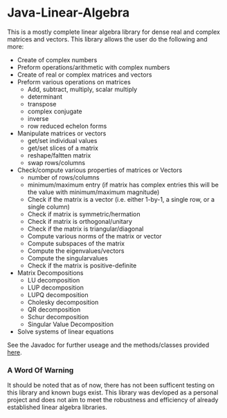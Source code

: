 # Java-Linear-Algebra

This is a mostly complete linear algebra library for dense real and complex matrices and vectors.
This library allows the user do the following and more:

- Create of complex numbers
- Preform operations/arithmetic with complex numbers
- Create of real or complex matrices and vectors
- Preform various operations on matrices
  - Add, subtract, multiply, scalar multiply
  - determinant
  - transpose
  - complex conjugate
  - inverse
  - row reduced echelon forms
- Manipulate matrices or vectors
  - get/set individual values
  - get/set slices of a matrix
  - reshape/faltten matrix
  - swap rows/columns
- Check/compute various properties of matrices or Vectors
  - number of rows/columns
  - minimum/maximum entry (if matrix has complex entries this will be the value with minimum/maximum magnitude)
  - Check if the matrix is a vector (i.e. either 1-by-1, a single row, or a single column)
  - Check if matrix is symmetric/hermation
  - Check if matrix is orthogonal/unitary
  - Check if the matrix is triangular/diagonal
  - Compute various norms of the matrix or vector
  - Compute subspaces of the matrix
  - Compute the eigenvalues/vectors
  - Compute the singularvalues
  - Check if the matrix is positive-definite
- Matrix Decompositions
  - LU decomposition
  - LUP decomposition
  - LUPQ decomposition
  - Cholesky decomposition
  - QR decomposition
  - Schur decomposition
  - Singular Value Decomposition
- Solve systems of linear equations

See the Javadoc for further useage and the methods/classes provided [here](https://jacobdwatters.github.io/Java-Linear-Algebra/).

### A Word Of Warning
It should be noted that as of now, there has not been sufficent testing on this library and known bugs exist. This library was devloped as a personal project and does not aim to meet the robustness and efficiency of already established linear algebra libraries.
